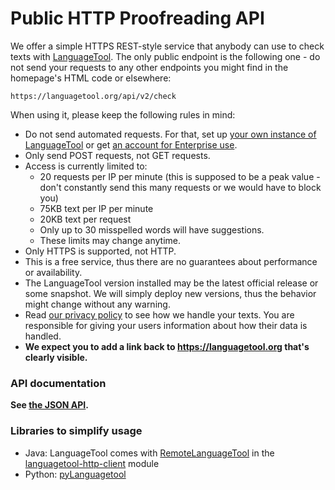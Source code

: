 # Public HTTP Proofreading API

We offer a simple HTTPS REST-style service that anybody can use to check texts
with [LanguageTool](https://languagetool.org). The only public endpoint is the
following one - do not send your requests to any other endpoints you might find in the homepage's HTML code
or elsewhere:

```
https://languagetool.org/api/v2/check
```

When using it, please keep the following rules in mind:

* Do not send automated requests. For that, set up [your own instance of LanguageTool](http-server) or
  get [an account for Enterprise use](https://languagetool.org/proofreading-api).
* Only send POST requests, not GET requests.
* Access is currently limited to:
  * 20 requests per IP per minute (this is supposed to be a peak value - don't constantly send this many requests or we would have to block you)
  * 75KB text per IP per minute
  * 20KB text per request
  * Only up to 30 misspelled words will have suggestions.
  * These limits may change anytime.
* Only HTTPS is supported, not HTTP.
* This is a free service, thus there are no guarantees about performance or availability.
* The LanguageTool version installed may be the latest official release or some snapshot. We will simply
  deploy new versions, thus the behavior might change without any warning.
* Read [our privacy policy](https://www.languagetool.org/privacy) to see how we handle
  your texts. You are responsible for giving your users information about how their data is handled.
* **We expect you to add a link back to <https://languagetool.org> that's clearly visible.**

### API documentation

**See [the JSON API](https://languagetool.org/http-api/swagger-ui/#/default).**

### Libraries to simplify usage

* Java: LanguageTool comes with [RemoteLanguageTool](https://languagetool.org/development/api/org/languagetool/remote/RemoteLanguageTool.html)
  in the [languagetool-http-client](https://search.maven.org/search?q=a:languagetool-http-client) module
* Python: [pyLanguagetool](https://github.com/Findus23/pyLanguagetool)
